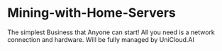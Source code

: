 # Mining-with-Home-Servers
The simplest Business that Anyone can start! All you need is a network connection and hardware. Will be fully managed by UniCloud.AI
